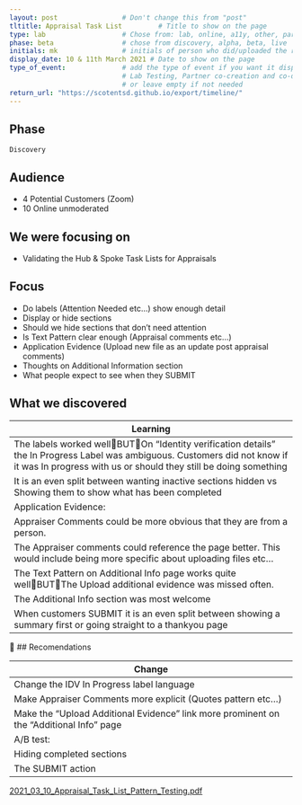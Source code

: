 ```yaml
---
layout: post                # Don't change this from "post"
tltitle: Appraisal Task List         # Title to show on the page
type: lab                   # Chose from: lab, online, a11y, other, partner
phase: beta                 # chose from discovery, alpha, beta, live
initials: mk                # initials of person who did/uploaded the research
display_date: 10 & 11th March 2021 # Date to show on the page      
type_of_event:              # add the type of event if you want it displayed added to the heading when the post if clicked on
                            # Lab Testing, Partner co-creation and co-design, Accessibility, Online research and testing, Events, F2F and testing
                            # or leave empty if not needed
return_url: "https://scotentsd.github.io/export/timeline/"
---
```


## Phase
    Discovery

## Audience
- 4 Potential Customers (Zoom)
- 10 Online unmoderated

## We were focusing on 
- Validating the Hub & Spoke Task Lists for Appraisals


## Focus
- Do labels (Attention Needed etc...) show enough detail
- Display or hide sections
- Should we hide sections that don’t need attention
- Is Text Pattern clear enough (Appraisal comments etc...)
- Application Evidence (Upload new file as an update post appraisal comments)
- Thoughts on Additional Information section
- What people expect to see when they SUBMIT

## What we discovered 

| Learning
| ---
|The labels worked wellBUTOn “Identity verification details” the In Progress Label was ambiguous. Customers did not know if it was In progress with us or should they still be doing something
| It is an even split between wanting inactive sections hidden vs Showing them to show what has been completed
| Application Evidence: 
| Appraiser Comments could be more  obvious that they are from a person. 
| The Appraiser comments could reference the page better. This would include being more specific about uploading files etc…
| The Text Pattern on Additional Info page works quite wellBUTThe Upload additional evidence was missed often. 
| The Additional Info section was most welcome
| When customers SUBMIT it is an even split between showing a summary first or going straight to a thankyou page


🧰 ## Recomendations 

| Change
| ---
| Change the IDV In Progress label language
| Make Appraiser Comments more explicit (Quotes pattern etc…)
| Make the “Upload Additional Evidence” link more prominent on the “Additional Info” page
| A/B test: 
|    Hiding completed sections
|    The SUBMIT action


[2021_03_10_Appraisal_Task_List_Pattern_Testing.pdf](../files/2021_03_10_Appraisal_Task_List_Pattern_Testing.pdf)

<!--more-->


